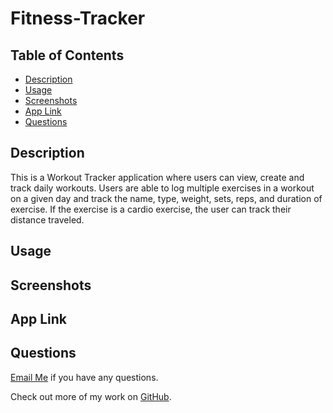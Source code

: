 # Fitness-Tracker 

## Table of Contents

- [Description](#description)
- [Usage](#usage)
- [Screenshots](#screenshots)
- [App Link](#app-link)
- [Questions](#questions)

## Description
This is a Workout Tracker application where users can view, create and track daily workouts. Users are able to log multiple exercises in a workout on a given day and track the name, type, weight, sets, reps, and duration of exercise. If the exercise is a cardio exercise, the user can track their distance traveled.

## Usage 

## Screenshots

## App Link

## Questions

[Email Me](Chloe.a.harris17@gmail.com) if you have any questions.

Check out more of my work on [GitHub](https://github.com/chloeharris1).